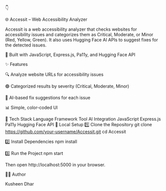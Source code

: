 👇

🌐 Accessit – Web Accessibility Analyzer

Accessit is a web accessibility analyzer that checks websites for accessibility issues and categorizes them as Critical, Moderate, or Minor (Red, Yellow, Green).
It also uses Hugging Face AI APIs to suggest fixes for the detected issues.

🔧 Built with JavaScript, Express.js, Pa11y, and Hugging Face API

✨ Features

🔍 Analyze website URLs for accessibility issues

🟢 Categorized results by severity (Critical, Moderate, Minor)

🤖 AI-based fix suggestions for each issue

📊 Simple, color-coded UI

🧰 Tech Stack
Language	Framework	Tool	AI Integration
JavaScript	Express.js	Pa11y	Hugging Face API
🚀 Local Setup
1️⃣ Clone the Repository
git clone https://github.com/your-username/Accessit.git
cd Accessit

2️⃣ Install Dependencies
npm install

3️⃣ Run the Project
npm start


Then open  http://localhost:5000  in your browser.

🧑‍💻 Author

Kusheen Dhar

